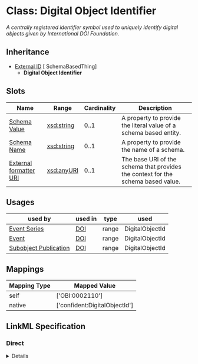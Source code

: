 # Class: Digital Object Identifier
_A centrally registered identifier symbol used to uniquely identify digital objects given by International DOI Foundation._







## Inheritance
* [External ID](ExternalIdentifier.md) [ SchemaBasedThing]
    * **Digital Object Identifier**



## Slots

| Name | Range | Cardinality | Description  | 
| ---  | --- | --- | --- | 
| [Schema Value](schema_value.md) | [xsd:string](http://www.w3.org/2001/XMLSchema#string) | 0..1 | A property to provide the literal value of a schema based entity.  | 
| [Schema Name](schema_name.md) | [xsd:string](http://www.w3.org/2001/XMLSchema#string) | 0..1 | A property to provide the name of a schema.  | 
| [External formatter URI](schema_base_uri.md) | [xsd:anyURI](http://www.w3.org/2001/XMLSchema#anyURI) | 0..1 | The base URI of the schema that provides the context for the schema based value.  | 


## Usages


| used by | used in | type | used |
| ---  | --- | --- | --- |
| [Event Series](EventSeries.md) | [DOI](has_doi.md) | range | DigitalObjectId |
| [Event](Event.md) | [DOI](has_doi.md) | range | DigitalObjectId |
| [Subobject Publication](Publication.md) | [DOI](has_doi.md) | range | DigitalObjectId |












## Mappings

| Mapping Type | Mapped Value |
| ---  | ---  |
| self | ['OBI:0002110'] |
| native | ['confident:DigitalObjectId'] |


## LinkML Specification

<!-- TODO: investigate https://stackoverflow.com/questions/37606292/how-to-create-tabbed-code-blocks-in-mkdocs-or-sphinx -->

### Direct

<details>
```yaml
name: DigitalObjectId
description: A centrally registered identifier symbol used to uniquely identify digital
  objects given by International DOI Foundation.
title: Digital Object Identifier
from_schema: https://raw.githubusercontent.com/TIBHannover/ConfIDent_schema/main/src/linkml/ConfIDent_schema.yaml
is_a: ExternalIdentifier
slot_usage:
  schema_name:
    name: schema_name
    ifabsent: string(DOI)
  schema_base_uri:
    name: schema_base_uri
    ifabsent: uri(https://doi.org/)
class_uri: OBI:0002110

```
</details>

### Induced

<details>
```yaml
name: DigitalObjectId
description: A centrally registered identifier symbol used to uniquely identify digital
  objects given by International DOI Foundation.
title: Digital Object Identifier
from_schema: https://raw.githubusercontent.com/TIBHannover/ConfIDent_schema/main/src/linkml/ConfIDent_schema.yaml
is_a: ExternalIdentifier
slot_usage:
  schema_name:
    name: schema_name
    ifabsent: string(DOI)
  schema_base_uri:
    name: schema_base_uri
    ifabsent: uri(https://doi.org/)
attributes:
  schema_value:
    name: schema_value
    description: A property to provide the literal value of a schema based entity.
    title: Schema Value
    from_schema: https://raw.githubusercontent.com/TIBHannover/ConfIDent_schema/main/src/linkml/ConfIDent_schema.yaml
    alias: schema_value
    owner: DigitalObjectId
    range: string
  schema_name:
    name: schema_name
    description: A property to provide the name of a schema.
    title: Schema Name
    from_schema: https://raw.githubusercontent.com/TIBHannover/ConfIDent_schema/main/src/linkml/ConfIDent_schema.yaml
    ifabsent: string(DOI)
    alias: schema_name
    owner: DigitalObjectId
    range: string
  schema_base_uri:
    name: schema_base_uri
    description: The base URI of the schema that provides the context for the schema
      based value.
    title: External formatter URI
    from_schema: https://raw.githubusercontent.com/TIBHannover/ConfIDent_schema/main/src/linkml/ConfIDent_schema.yaml
    ifabsent: uri(https://doi.org/)
    alias: schema_base_uri
    owner: DigitalObjectId
    range: uriorcurie
class_uri: OBI:0002110

```
</details>